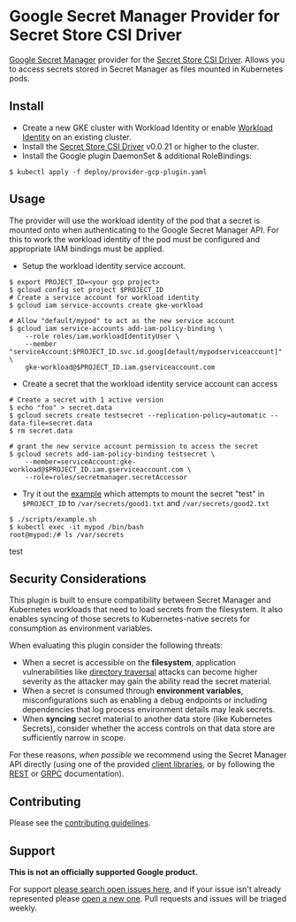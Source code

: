 # Google Secret Manager Provider for Secret Store CSI Driver

[Google Secret Manager](https://cloud.google.com/secret-manager/) provider for
the [Secret Store CSI
Driver](https://github.com/kubernetes-sigs/secrets-store-csi-driver). Allows you
to access secrets stored in Secret Manager as files mounted in Kubernetes pods.

## Install

* Create a new GKE cluster with Workload Identity or enable
  [Workload Identity](https://cloud.google.com/kubernetes-engine/docs/how-to/workload-identity#enable_on_existing_cluster)
  on an existing cluster.
* Install the
  [Secret Store CSI Driver](https://secrets-store-csi-driver.sigs.k8s.io/getting-started/installation.html)
  v0.0.21 or higher to the cluster.
* Install the Google plugin DaemonSet & additional RoleBindings:

```shell
$ kubectl apply -f deploy/provider-gcp-plugin.yaml
```

## Usage

The provider will use the workload identity of the pod that a secret is mounted
onto when authenticating to the Google Secret Manager API. For this to work the
workload identity of the pod must be configured and appropriate IAM bindings
must be applied.

* Setup the workload identity service account.

```shell
$ export PROJECT_ID=<your gcp project>
$ gcloud config set project $PROJECT_ID
# Create a service account for workload identity
$ gcloud iam service-accounts create gke-workload

# Allow "default/mypod" to act as the new service account
$ gcloud iam service-accounts add-iam-policy-binding \
    --role roles/iam.workloadIdentityUser \
    --member "serviceAccount:$PROJECT_ID.svc.id.goog[default/mypodserviceaccount]" \
    gke-workload@$PROJECT_ID.iam.gserviceaccount.com
```

* Create a secret that the workload identity service account can access

```shell
# Create a secret with 1 active version
$ echo "foo" > secret.data
$ gcloud secrets create testsecret --replication-policy=automatic --data-file=secret.data
$ rm secret.data

# grant the new service account permission to access the secret
$ gcloud secrets add-iam-policy-binding testsecret \
    --member=serviceAccount:gke-workload@$PROJECT_ID.iam.gserviceaccount.com \
    --role=roles/secretmanager.secretAccessor
```

* Try it out the [example](./examples) which attempts to mount the secret "test" in `$PROJECT_ID` to `/var/secrets/good1.txt` and `/var/secrets/good2.txt`

```shell
$ ./scripts/example.sh
$ kubectl exec -it mypod /bin/bash
root@mypod:/# ls /var/secrets
```

test

## Security Considerations

This plugin is built to ensure compatibility between Secret Manager and
Kubernetes workloads that need to load secrets from the filesystem. It also
enables syncing of those secrets to Kubernetes-native secrets for consumption
as environment variables.

When evaluating this plugin consider the following threats:

* When a secret is accessible on the **filesystem**, application vulnerabilities
  like [directory traversal][directory-traversal] attacks can become higher
  severity as the attacker may gain the ability read the secret material.
* When a secret is consumed through **environment variables**, misconfigurations
  such as enabling a debug endpoints or including dependencies that log process
  environment details may leak secrets.
* When **syncing** secret material to another data store (like Kubernetes
  Secrets), consider whether the access controls on that data store are
  sufficiently narrow in scope.

For these reasons, _when possible_ we recommend using the Secret Manager API
directly (using one of the provided [client libraries][client-libraries], or by
following the [REST][rest] or [GRPC][grpc] documentation).

[client-libraries]: https://cloud.google.com/secret-manager/docs/reference/libraries
[rest]: https://cloud.google.com/secret-manager/docs/reference/rest
[grpc]: https://cloud.google.com/secret-manager/docs/reference/rpc
[directory-traversal]: https://en.wikipedia.org/wiki/Directory_traversal_attack

## Contributing

Please see the [contributing guidelines](docs/contributing.md).

## Support

__This is not an officially supported Google product.__

For support
[please search open issues here](https://github.com/GoogleCloudPlatform/secrets-store-csi-driver-provider-gcp/issues),
and if your issue isn't already represented please
[open a new one](https://github.com/GoogleCloudPlatform/secrets-store-csi-driver-provider-gcp/issues/new/choose).
Pull requests and issues will be triaged weekly.
